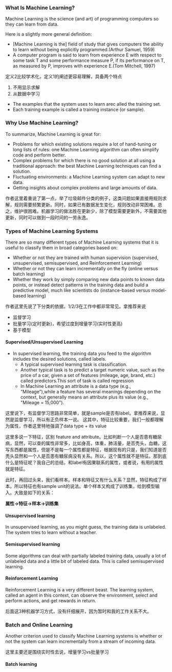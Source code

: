 
### What Is Machine Learning?

Machine Learning is the science (and art) of programming computers so they can
learn from data.

Here is a slightly more general definition:
- [Machine Learning is the] field of study that gives computers the ability to learn
without being explicitly programmed.(Arthur Samuel, 1959)
- A computer program is said to learn from experience E with respect to some task T
and some performance measure P, if its performance on T, as measured by P, improves
with experience E.(Tom Mitchell, 1997)

定义2比较学术化，定义1的阐述更容易理解，具备两个特点
1. 不用显示求解
2. 从数据中学习

- The examples that the system uses to learn arec alled the training set.
- Each training example is called a training instance (or sample).

### Why Use Machine Learning?

To summarize, Machine Learning is great for:
- Problems for which existing solutions require a lot of hand-tuning or long lists of
rules: one Machine Learning algorithm can often simplify code and perform better.
- Complex problems for which there is no good solution at all using a traditional
approach: the best Machine Learning techniques can find a solution.
- Fluctuating environments: a Machine Learning system can adapt to new data.
- Getting insights about complex problems and large amounts of data.

作者这里着重说了第一点，举了垃圾邮件分类的例子，这类问题如果直接用规则求解，规则需要频繁更新。同时，如果已有数据发生变化，规则改动非常困难。总之，维护很困难。机器学习的做法胜在更新少，除了模型需要更新外，不需要其他更新，同时可以做到一段时间的一劳永逸。

### Types of Machine Learning Systems

There are so many different types of Machine Learning systems that it is useful to
classify them in broad categories based on:

- Whether or not they are trained with human supervision (supervised, unsupervised,
semisupervised, and Reinforcement Learning)
- Whether or not they can learn incrementally on the fly (online versus batch
learning)
- Whether they work by simply comparing new data points to known data points,
or instead detect patterns in the training data and build a predictive model, much
like scientists do (instance-based versus model-based learning)

作者这里先说了下分类的依据，1/2/3在工作中都非常常见。拿推荐来说
- 监督学习
- 批量学习(定时更新)，希望过度到增量学习(实时性更高)
- 基于模型

#### Supervised/Unsupervised Learning

- In supervised learning, the training data you feed to the algorithm includes the desired
solutions, called labels.
    - A typical supervised learning task is classification.
    - Another typical task is to predict a target numeric value, such as the price of a car,
given a set of features (mileage, age, brand, etc.) called predictors.This sort of task is
called regression
    - In Machine Learning an attribute is a data type (e.g., “Mileage”),while a feature has several meanings depending on the context, but generally means an attribute plus its value (e.g., "Mileage = 15,000").

这里说下，有监督学习思路非常简单，就是sample是否有label。拿推荐来说，显然是监督学习，所以有正负样本一说。
这其中，特征比较重要，我们一般都理解为属性，作者这里特地强调了data type + its value

这里多说一下特征，区别 feature and attribute。比如判断一个人是否患有糖尿病，显然，可以查的属性非常多，比如身高，体重，肺活量，是否秃头，血糖。这写东西都是属性，但是不是每一个属性都是特征，根据现有的只是，我们知道是否秃头显然和一个人是否患有糖尿病没有关系。所以，这个属性就不是特征。那到底什么是特征呢？我自己的总结，和label有因果联系的属性，或者说，有用的属性就是特征。

此时，再回过头来，我们看样本。样本和特征又有什么关系？显然，特征构成了样本。所以特征也有sample unit的说法。单个样本又构成了训练集，给到模型输入。大致是如下的关系：

**属性->特征->样本->训练集**

#### Unsupervised learning

In unsupervised learning, as you might guess, the training data is unlabeled. The system tries to learn without a teacher.

#### Semisupervised learning

Some algorithms can deal with partially labeled training data, usually a lot of unlabeled
data and a little bit of labeled data. This is called semisupervised learning.

#### Reinforcement Learning

Reinforcement Learning is a very different beast. The learning system, called an agent
in this context, can observe the environment, select and perform actions, and get
rewards in return.

后面这3种机器学习方式，没有纤细展开，因为暂时和我的工作关系不大。

### Batch and Online Learning

Another criterion used to classify Machine Learning systems is whether or not the
system can learn incrementally from a stream of incoming data.

这里主要还是围绕实时性去说，增量学习vs批量学习

#### Batch learning